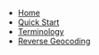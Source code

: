 - [Home](/)
- [Quick Start](quick-start.md)
- [Terminology](terminology.md)
- [Reverse Geocoding](reverse-geocoding/introduction.md)